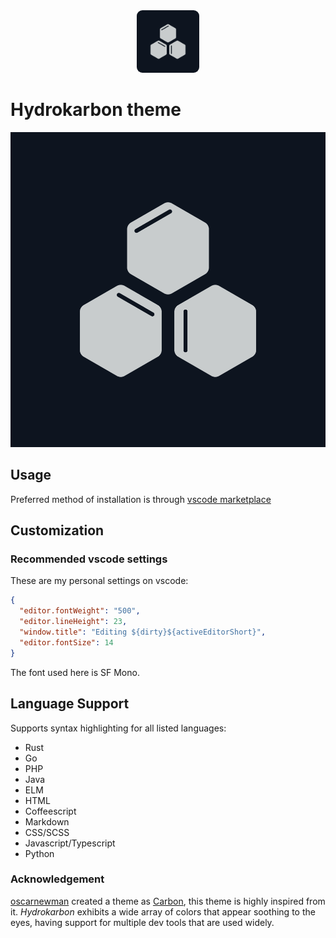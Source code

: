 <div align=center>
<img src="https://github.com/genzyy/hydrokarbon/blob/main/assets/hydrokarbon.png" style="width: 100px; height: 100px;border-radius: 9px" /></div>

# Hydrokarbon theme

![alt text](https://github.com/genzyy/hydrokarbon/blob/main/assets/hydrokarbon.png)

## Usage

Preferred method of installation is through [vscode marketplace]()

## Customization

### Recommended vscode settings

These are my personal settings on vscode:

```json
{
  "editor.fontWeight": "500",
  "editor.lineHeight": 23,
  "window.title": "Editing ${dirty}${activeEditorShort}",
  "editor.fontSize": 14
}
```

The font used here is SF Mono.

## Language Support

Supports syntax highlighting for all listed languages:

- Rust
- Go
- PHP
- Java
- ELM
- HTML
- Coffeescript
- Markdown
- CSS/SCSS
- Javascript/Typescript
- Python

### Acknowledgement

[oscarnewman](https://github.com/oscarnewman) created a theme as [Carbon](https://github.com/oscarnewman/carbon-theme-vscode), this theme is highly inspired from it. <i>Hydrokarbon</i> exhibits a wide array of colors that appear soothing to the eyes, having support for multiple dev tools that are used widely.

